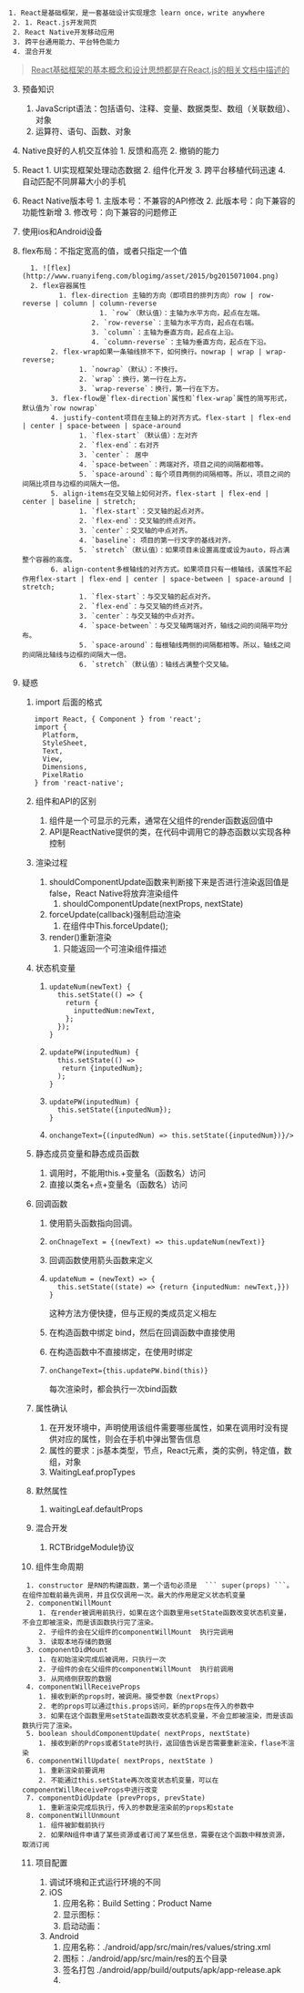     1. React是基础框架，是一套基础设计实现理念 learn once，write anywhere
     2. 1. React.js开发网页
     2. React Native开发移动应用
     3. 跨平台通用能力、平台特色能力
     4. 混合开发

><u>React基础框架的基本概念和设计思想都是在React.js的相关文档中描述的</u>
  3. 预备知识
     1. JavaScript语法：包括语句、注释、变量、数据类型、数组（关联数组）、对象
     2. 运算符、语句、函数、对象

   4. Native良好的人机交互体验
     1. 反馈和高亮
     2. 撤销的能力

   5. React
     1. UI实现框架处理动态数据
     2. 组件化开发
     3. 跨平台移植代码迅速
     4. 自动匹配不同屏幕大小的手机

   6. React Native版本号
     1. 主版本号：不兼容的API修改
     2. 此版本号：向下兼容的功能性新增
     3. 修改号：向下兼容的问题修正

  7. 使用ios和Android设备

  8. flex布局：不指定宽高的值，或者只指定一个值

           1. ![flex](http://www.ruanyifeng.com/blogimg/asset/2015/bg2015071004.png)
           2. flex容器属性
                  1. flex-direction 主轴的方向（即项目的排列方向）row | row-reverse | column | column-reverse
                            1. `row`（默认值）：主轴为水平方向，起点在左端。
                          2. `row-reverse`：主轴为水平方向，起点在右端。
                          3. `column`：主轴为垂直方向，起点在上沿。
                          4. `column-reverse`：主轴为垂直方向，起点在下沿。
                2. flex-wrap如果一条轴线排不下，如何换行。nowrap | wrap | wrap-reverse;
                       1. `nowrap`（默认）：不换行。
                       2. `wrap`：换行，第一行在上方。
                       3. `wrap-reverse`：换行，第一行在下方。
                3. flex-flow是`flex-direction`属性和`flex-wrap`属性的简写形式，默认值为`row nowrap`
                4. justify-content项目在主轴上的对齐方式。flex-start | flex-end | center | space-between | space-around
                       1. `flex-start`（默认值）：左对齐
                       2. `flex-end`：右对齐
                       3. `center`： 居中
                       4. `space-between`：两端对齐，项目之间的间隔都相等。
                       5. `space-around`：每个项目两侧的间隔相等。所以，项目之间的间隔比项目与边框的间隔大一倍。
                5. align-items在交叉轴上如何对齐。flex-start | flex-end | center | baseline | stretch;
                       1. `flex-start`：交叉轴的起点对齐。
                       2. `flex-end`：交叉轴的终点对齐。
                       3. `center`：交叉轴的中点对齐。
                       4. `baseline`: 项目的第一行文字的基线对齐。
                       5. `stretch`（默认值）：如果项目未设置高度或设为auto，将占满整个容器的高度。
                6. align-content多根轴线的对齐方式。如果项目只有一根轴线，该属性不起作用flex-start | flex-end | center | space-between | space-around | stretch;
                       1. `flex-start`：与交叉轴的起点对齐。
                       2. `flex-end`：与交叉轴的终点对齐。
                       3. `center`：与交叉轴的中点对齐。
                       4. `space-between`：与交叉轴两端对齐，轴线之间的间隔平均分布。
                       5. `space-around`：每根轴线两侧的间隔都相等。所以，轴线之间的间隔比轴线与边框的间隔大一倍。
                       6. `stretch`（默认值）：轴线占满整个交叉轴。

  9. 疑惑

       1. import 后面的格式
       ```
          import React, { Component } from 'react';
          import {
            Platform,
            StyleSheet,
            Text,
            View,
            Dimensions,
            PixelRatio
          } from 'react-native';
       ```

       2. 组件和API的区别
          1. 组件是一个可显示的元素，通常在父组件的render函数返回值中
          2. API是ReactNative提供的类，在代码中调用它的静态函数以实现各种控制​

       3. 渲染过程

          1. shouldComponentUpdate函数来判断接下来是否进行渲染返回值是false，React Native将放弃渲染组件
             1. shouldComponentUpdate(nextProps, nextState)
          2. forceUpdate(callback)强制启动渲染
             1. 在组件中This.forceUpdate();
          3. render()重新渲染
             1. 只能返回一个可渲染组件描述

       4. 状态机变量

          1. ```
             updateNum(newText) {
               this.setState(() => {
                 return {
                   inputtedNum:newText,
                 };
               });
             }
             ```

          2. ```
             updatePW(inputedNum) {
               this.setState(() => 
               	return {inputedNum};
               );
             }
             ```

          3. ```
             updatePW(inputedNum) {
               this.setState({inputedNum});
             }
             ```

          4. ```
             onchangeText={(inputedNum) => this.setState({inputedNum})}/>
             ```

       5. 静态成员变量和静态成员函数

          1. 调用时，不能用this.+变量名（函数名）访问
          2. 直接以类名+点+变量名（函数名）访问

       6. 回调函数

          1. 使用箭头函数指向回调。  

          2. ```
             onChnageText = {(newText) => this.updateNum(newText)}
             ```

          3. 回调函数使用箭头函数来定义

          4. ```
             updateNum = (newText) => {
               this.setState((state) => {return {inputedNum: newText,}})
             }
             ```

             这种方法方便快捷，但与正规的类成员定义相左

          5. 在构造函数中绑定 bind，然后在回调函数中直接使用

          6. 在构造函数中不直接绑定，在使用时绑定

          7. ```
             onChangeText={this.updatePW.bind(this)}
             ```

             每次渲染时，都会执行一次bind函数

       7. 属性确认

          1. 在开发环境中，声明使用该组件需要哪些属性，如果在调用时没有提供对应的属性，则会在手机中弹出警告信息
          2. 属性的要求：js基本类型，节点，React元素，类的实例，特定值，数组，对象
          3. WaitingLeaf.propTypes

       8. 默然属性

          1. waitingLeaf.defaultProps

       9. 混合开发

          1. RCTBridgeModule协议

       10. 组件生命周期

          1. constructor 是RN的构建函数，第一个语句必须是  ``` super(props) ```。在组件加载前最先调用，并且仅仅调用一次。最大的作用是定义状态机变量
          2. componentWillMount  
             1. 在render被调用前执行，如果在这个函数里用setState函数改变状态机变量，不会立即被渲染，而是该函数执行完了渲染。
             2. 子组件的会在父组件的componentWillMount  执行完调用
             3. 读取本地存储的数据
          3. componentDidMount
             1. 在初始渲染完成后被调用，只执行一次
             2. 子组件的会在父组件的componentWillMount  执行前调用
             3. 从网络侧获取的数据
          4. componentWillReceiveProps
             1. 接收到新的props时，被调用。接受参数（nextProps）
             2. 老的props可以通过this.props访问，新的props在传入的参数中
             3. 如果在这个函数里用setState函数改变状态机变量，不会立即被渲染，而是该函数执行完了渲染。
          5. boolean shouldComponentUpdate( nextProps, nextState)
             1. 接收到新的Props或者State时执行，返回值告诉是否需要重新渲染，flase不渲染
          6. componentWillUpdate( nextProps, nextState )
             1. 重新渲染前要调用
             2. 不能通过this.setState再次改变状态机变量，可以在componentWillReceiveProps中进行改变
          7. componentDidUpdate (prevProps, prevState)
             1. 重新渲染完成后执行，传入的参数是渲染前的props和state
          8. componentWillUnmount
             1. 组件被卸载前执行
             2. 如果RN组件申请了某些资源或者订阅了某些信息，需要在这个函数中释放资源，取消订阅

       11. 项目配置

           1. 调试环境和正式运行环境的不同
           2. iOS 
              1. 应用名称：Build Setting：Product Name
              2. 显示图标：
              3. 启动动画：
           3. Android
              1. 应用名称：./android/app/src/main/res/values/string.xml
              2. 图标：./android/app/src/main/res的五个目录
              3. 签名打包 ./android/app/build/outputs/apk/app-release.apk
              4. ​